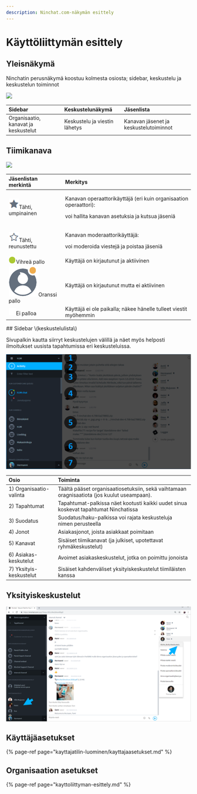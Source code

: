 ```yaml
---
description: Ninchat.com-näkymän esittely
---
```


# Käyttöliittymän esittely

## Yleisnäkymä

Ninchatin perusnäkymä koostuu kolmesta osiosta; sidebar, keskustelu ja keskustelun toiminnot

![](https://lh4.googleusercontent.com/vF6Ck5-WasKyMg03jHp1T9-QcfBnb9b4BqueuGcYwzpVG2N5pRN2akPJDBwHDN8QRVAnidbXVJtmtSbTANMrUyEm8d2FL12C8Fwx0x65bQ3NbBAGm8JVprJtYlgrGYxFbrnUz85RhU8)

| Sidebar | Keskustelunäkymä | Jäsenlista |
| :--- | :--- | :--- |
| Organisaatio, kanavat ja keskustelut | Keskustelu ja viestin lähetys | Kanavan jäsenet ja keskustelutoiminnot |

## Tiimikanava

![](https://lh4.googleusercontent.com/vF6Ck5-WasKyMg03jHp1T9-QcfBnb9b4BqueuGcYwzpVG2N5pRN2akPJDBwHDN8QRVAnidbXVJtmtSbTANMrUyEm8d2FL12C8Fwx0x65bQ3NbBAGm8JVprJtYlgrGYxFbrnUz85RhU8)

<table>
  <thead>
    <tr>
      <th style="text-align:left">Jäsenlistan merkintä</th>
      <th style="text-align:left">Merkitys</th>
    </tr>
  </thead>
  <tbody>
    <tr>
      <td style="text-align:left">
        <img src=".gitbook/assets/operator.png" alt/>Tähti, umpinainen</td>
      <td style="text-align:left">
        <p>Kanavan operaattorikäyttäjä (eri kuin organisaation operaattori):</p>
        <p>voi hallita kanavan asetuksia ja kutsua jäseniä</p>
      </td>
    </tr>
    <tr>
      <td style="text-align:left">
        <img src=".gitbook/assets/moderator.png" alt/>Tähti, reunustettu</td>
      <td style="text-align:left">
        <p>Kanavan moderaattorikäyttäjä:</p>
        <p>voi moderoida viestejä ja poistaa jäseniä</p>
      </td>
    </tr>
    <tr>
      <td style="text-align:left">
        <img src=".gitbook/assets/online-ball.png" alt/>Vihreä pallo</td>
      <td style="text-align:left">Käyttäjä on kirjautunut ja aktiivinen</td>
    </tr>
    <tr>
      <td style="text-align:left">
        <img src=".gitbook/assets/idle.png" alt/>Oranssi pallo</td>
      <td style="text-align:left">Käyttäjä on kirjautunut mutta ei aktiivinen</td>
    </tr>
    <tr>
      <td style="text-align:left">
        <img src=".gitbook/assets/offline-ball.png" alt/>Ei palloa</td>
      <td style="text-align:left">Käyttäjä ei ole paikalla; näkee hänelle tulleet viestit myöhemmin</td>
    </tr>
  </tbody>
</table>## Sidebar \(keskustelulista\)

Sivupalkin kautta siirryt keskustelujen välillä ja näet myös helposti ilmoitukset uusista tapahtumissa eri keskusteluissa.

![](.gitbook/assets/sidebar.png)

| Osio | Toiminta |
| :--- | :--- |
| 1\) Organisaatio-valinta | Täältä pääset organisaatiosetuksiin, sekä vaihtamaan oragnisaatiota \(jos kuulut useampaan\). |
| 2\) Tapahtumat | Tapahtumat-palkissa näet kootusti kaikki uudet sinua koskevat tapahtumat Ninchatissa |
| 3\) Suodatus | Suodatus/haku-palkissa voi rajata keskusteluja nimen perusteella |
| 4\) Jonot | Asiakasjonot, joista asiakkaat poimitaan |
| 5\) Kanavat | Sisäiset tiimikanavat \(ja julkiset, upotettavat ryhmäkeskustelut\) |
| 6\) Asiakas-keskutelut | Avoimet asiakaskeskustelut, jotka on poimittu jonoista |
| 7\) Yksityis-keskustelut | Sisäiset kahdenväliset yksityiskeskustelut tiimiläisten kanssa |

## Yksityiskeskustelut

![Yksityiskeskustelun aloittaminen](.gitbook/assets/team-start-private%20%281%29.png)

## Käyttäjäasetukset

{% page-ref page="kayttajatilin-luominen/kayttajaasetukset.md" %}

## Organisaation asetukset

{% page-ref page="kayttoliittyman-esittely.md" %}



